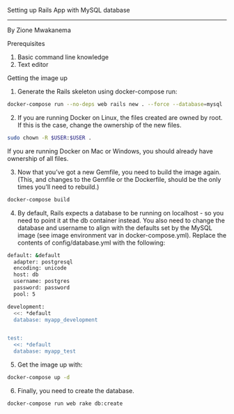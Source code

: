 Setting up Rails App with MySQL database
_____________________________________________________________________________________________________________________

By						      Zione Mwakanema


Prerequisites

1. Basic command line knowledge
2. Text editor

Getting the image up

1. Generate the Rails skeleton using docker-compose run:
```bash
docker-compose run --no-deps web rails new . --force --database=mysql
```

2. If you are running Docker on Linux, the files created are owned by root. If this is the case, change the ownership of the new files.
```bash
sudo chown -R $USER:$USER .
```
If you are running Docker on Mac or Windows, you should already have ownership of all files.

3. Now that you’ve got a new Gemfile, you need to build the image again. (This, and changes to the Gemfile or the Dockerfile, should be the only times you’ll need to rebuild.)
```bash
docker-compose build
```
4. By default, Rails expects a database to be running on localhost - so you need to point it at the db container instead. You also need to change the database and username to align with the defaults set by the MySQL image (see image environment var in docker-compose.yml). Replace the contents of config/database.yml with the following:

```bash
default: &default
  adapter: postgresql
  encoding: unicode
  host: db
  username: postgres
  password: password
  pool: 5

development:
  <<: *default
  database: myapp_development


test:
  <<: *default
  database: myapp_test
```

5. Get the image up with:
```bash 
docker-compose up -d
```

6. Finally, you need to create the database.
```bash
docker-compose run web rake db:create
```




